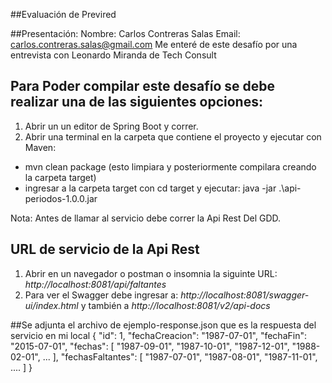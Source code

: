 ##Evaluación de Previred

##Presentación:
Nombre: Carlos Contreras Salas
Email: carlos.contreras.salas@gmail.com
Me enteré de este desafío por una entrevista con Leonardo Miranda de Tech Consult

## Para Poder compilar este desafío se debe realizar una de las siguientes opciones:

1) Abrir un un editor de Spring Boot y correr.
2) Abrir una terminal en la carpeta que contiene el proyecto y ejecutar con Maven:
  - mvn clean package (esto limpiara y posteriormente compilara creando la carpeta target)
  - ingresar a la carpeta target con cd target y ejecutar:
    java -jar .\api-periodos-1.0.0.jar

Nota: Antes de llamar al servicio debe correr la Api Rest Del GDD.

## URL de servicio de la Api Rest

1) Abrir en un navegador o postman o insomnia la siguinte URL: _http://localhost:8081/api/faltantes_
2) Para ver el Swagger debe ingresar a:  _http://localhost:8081/swagger-ui/index.html_ 
   y también a _http://localhost:8081/v2/api-docs_ 

##Se adjunta el archivo de ejemplo-response.json que es la respuesta del servicio en mi local
    {
        "id": 1,
        "fechaCreacion": "1987-07-01",
        "fechaFin": "2015-07-01",
            "fechas": [
            "1987-09-01",
            "1987-10-01",
            "1987-12-01",
            "1988-02-01",
            ...
            ],
            "fechasFaltantes": [
            "1987-07-01",
            "1987-08-01",
            "1987-11-01",
            ....
            ]
    }

